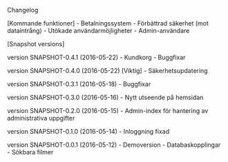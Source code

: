 Changelog

[Kommande funktioner]
	- Betalningssystem
	- Förbättrad säkerhet (mot dataintrång)
	- Utökade användarmöjligheter
	- Admin-användare

[Snapshot versions]

version SNAPSHOT-0.4.1 (2016-05-22)
	- Kundkorg
	- Buggfixar

version SNAPSHOT-0.4.0 (2016-05-22) [Viktig]
	- Säkerhetsupdatering

version SNAPSHOT-0.3.1 (2016-05-18)
	- Buggfixar
	
version SNAPSHOT-0.3.0 (2016-05-16)
	- Nytt utseende på hemsidan

version SNAPSHOT-0.2.0 (2016-05-15)
	- Admin-index för hantering av administrativa
		uppgifter

version SNAPSHOT-0.1.0 (2016-05-14)
	- Inloggning fixad

version SNAPSHOT-0.0.1 (2016-05-12)
	- Demoversion
	- Databaskopplingar
	- Sökbara filmer
	